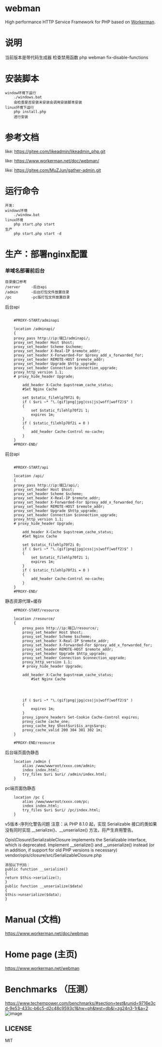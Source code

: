 # webman

High performance HTTP Service Framework for PHP based on [Workerman](https://github.com/walkor/workerman).

# 说明
当前版本是带代码生成器
检查禁用函数
php webman fix-disable-functions
# 安装脚本
    window环境下运行
        ./windows.bat
        会检查是否安装未安装会调用安装脚本安装
    linux环境下运行
        php install.php
        进行安装
# 参考文档
like: https://gitee.com/likeadmin/likeadmin_php.git

like: https://www.workerman.net/doc/webman/

like: https://gitee.com/MuZJun/gather-admin.git
# 运行命令
    开发:
    windows环境
        ./window.bat
    linux环境
        php start.php start
    生产
        php start.php start -d
# 生产：部署nginx配置
### 单域名部署前后台
    目录接口参考
    /server     -后台api
    /admin      -后台打包文件放置目录
    /pc         -pc版打包文件放置目录
后台api
```

    #PROXY-START/adminapi
    
    location /adminapi/
    {
    proxy_pass http://ip:端口/adminapi/;
    proxy_set_header Host $host;
    proxy_set_header Scheme $scheme;
    proxy_set_header X-Real-IP $remote_addr;
    proxy_set_header X-Forwarded-For $proxy_add_x_forwarded_for;
    proxy_set_header REMOTE-HOST $remote_addr;
    proxy_set_header Upgrade $http_upgrade;
    proxy_set_header Connection $connection_upgrade;
    proxy_http_version 1.1;
    # proxy_hide_header Upgrade;
    
        add_header X-Cache $upstream_cache_status;
        #Set Nginx Cache
    
        set $static_filehlp70f2i 0;
        if ( $uri ~* "\.(gif|png|jpg|css|js|woff|woff2)$" )
        {
            set $static_filehlp70f2i 1;
            expires 1m;
        }
        if ( $static_filehlp70f2i = 0 )
        {
            add_header Cache-Control no-cache;
        }
    }
    #PROXY-END/
```
前台api
```

    #PROXY-START/api
    
    location /api/
    {
    proxy_pass http://ip:端口/api/;
    proxy_set_header Host $host;
    proxy_set_header Scheme $scheme;
    proxy_set_header X-Real-IP $remote_addr;
    proxy_set_header X-Forwarded-For $proxy_add_x_forwarded_for;
    proxy_set_header REMOTE-HOST $remote_addr;
    proxy_set_header Upgrade $http_upgrade;
    proxy_set_header Connection $connection_upgrade;
    proxy_http_version 1.1;
    # proxy_hide_header Upgrade;
    
        add_header X-Cache $upstream_cache_status;
        #Set Nginx Cache
    
        set $static_filehlp70f2i 0;
        if ( $uri ~* "\.(gif|png|jpg|css|js|woff|woff2)$" )
        {
            set $static_filehlp70f2i 1;
            expires 1m;
        }
        if ( $static_filehlp70f2i = 0 )
        {
            add_header Cache-Control no-cache;
        }
    }
    #PROXY-END/
```
静态资源代理+缓存
```
    #PROXY-START/resource
    
    location /resource/
    {
        proxy_pass http://ip:端口/resource/;
        proxy_set_header Host $host;
        proxy_set_header Scheme $scheme;
        proxy_set_header X-Real-IP $remote_addr;
        proxy_set_header X-Forwarded-For $proxy_add_x_forwarded_for;
        proxy_set_header REMOTE-HOST $remote_addr;
        proxy_set_header Upgrade $http_upgrade;
        proxy_set_header Connection $connection_upgrade;
        proxy_http_version 1.1;
        # proxy_hide_header Upgrade;
    
        add_header X-Cache $upstream_cache_status;
            #Set Nginx Cache
    
    
    
    
        if ( $uri ~* "\.(gif|png|jpg|css|js|woff|woff2)$" )
        {
            expires 1m;
        }
        proxy_ignore_headers Set-Cookie Cache-Control expires;
        proxy_cache cache_one;
        proxy_cache_key $host$uri$is_args$args;
        proxy_cache_valid 200 304 301 302 1m;
    }
    
    #PROXY-END/resource
```
后台端页面伪静态
```
    location /admin {
        alias /www/wwwroot/xxxx.com/admin;
        index index.html;
        try_files $uri $uri/ /admin/index.html;
    }
```
pc端页面伪静态
```
    location /pc {
        alias /www/wwwroot/xxxx.com/pc;
        index index.html;
        try_files $uri $uri/ /pc/index.html;
    }
```
v5版本-序列化警告问题 注意：从 PHP 8.1.0 起，实现 Serializable 接口的类如果没有同时实现 __serialize()、__unserialize() 方法，将产生弃用警告。

Opis\\Closure\\SerializableClosure implements the Serializable interface, which is deprecated. Implement __serialize() and __unserialize() instead (or in addition, if support for old PHP versions is necessary)
vendor/opis/closure/src/SerializableClosure.php
```
添加以下代码：
public function __serialize()
{
return $this->serialize();
}
public function __unserialize($data)
{
$this->unserialize($data);
}
```
# Manual (文档)

https://www.workerman.net/doc/webman

# Home page (主页)
https://www.workerman.net/webman

# Benchmarks （压测）

https://www.techempower.com/benchmarks/#section=test&runid=9716e3cd-9e53-433c-b6c5-d2c48c9593c1&hw=ph&test=db&l=zg24n3-1r&a=2
![image](https://user-images.githubusercontent.com/6073368/96447814-120fc980-1245-11eb-938d-6ea408716c72.png)

## LICENSE

MIT
